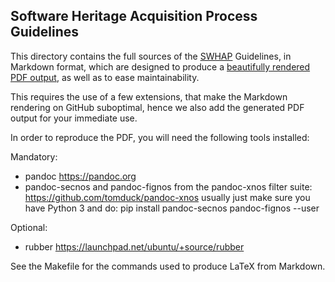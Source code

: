 Software Heritage Acquisition Process Guidelines
------------------------------------------------

This directory contains the full sources of the [SWHAP](https://www.softwareheritage.org/swhap) Guidelines, in Markdown
format, which are designed to produce a [beautifully rendered PDF output](SWHAP@Pisa.pdf), as well
as to ease maintainability.

This requires the use of a few extensions, that make the Markdown rendering on
GitHub suboptimal, hence we also add the generated PDF output for your immediate use.

In order to reproduce the PDF, you will need the following tools installed:

Mandatory:
 - pandoc https://pandoc.org
 - pandoc-secnos and pandoc-fignos from the pandoc-xnos filter suite: https://github.com/tomduck/pandoc-xnos
   usually just make sure you have Python 3 and do:
     pip install pandoc-secnos pandoc-fignos --user

Optional:
 - rubber https://launchpad.net/ubuntu/+source/rubber

See the Makefile for the commands used to produce LaTeX from Markdown.
